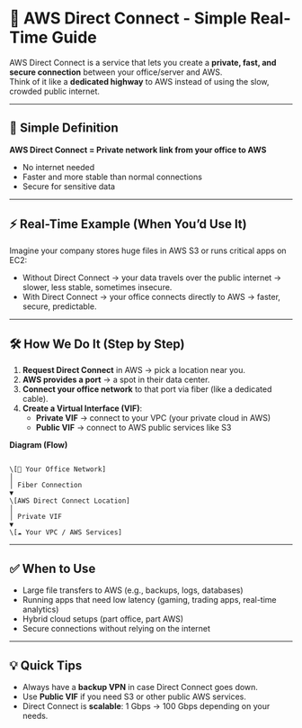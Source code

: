
# 🚀 AWS Direct Connect - Simple Real-Time Guide


AWS Direct Connect is a service that lets you create a **private, fast, and secure connection** between your office/server and AWS.  
Think of it like a **dedicated highway** to AWS instead of using the slow, crowded public internet.

---

## 🌟 Simple Definition

**AWS Direct Connect = Private network link from your office to AWS**  
- No internet needed  
- Faster and more stable than normal connections  
- Secure for sensitive data  

---

## ⚡ Real-Time Example (When You’d Use It)

Imagine your company stores huge files in AWS S3 or runs critical apps on EC2:

- Without Direct Connect → your data travels over the public internet → slower, less stable, sometimes insecure.  
- With Direct Connect → your office connects directly to AWS → faster, secure, predictable.

---

## 🛠️ How We Do It (Step by Step)

1. **Request Direct Connect** in AWS → pick a location near you.  
2. **AWS provides a port** → a spot in their data center.  
3. **Connect your office network** to that port via fiber (like a dedicated cable).  
4. **Create a Virtual Interface (VIF)**:
   - **Private VIF** → connect to your VPC (your private cloud in AWS)  
   - **Public VIF** → connect to AWS public services like S3  

**Diagram (Flow)**

```

\[🏢 Your Office Network]
│
│ Fiber Connection
▼
\[AWS Direct Connect Location]
│
│ Private VIF
▼
\[☁️ Your VPC / AWS Services]

```

---

## ✅ When to Use

- Large file transfers to AWS (e.g., backups, logs, databases)  
- Running apps that need low latency (gaming, trading apps, real-time analytics)  
- Hybrid cloud setups (part office, part AWS)  
- Secure connections without relying on the internet  

---

## 💡 Quick Tips

- Always have a **backup VPN** in case Direct Connect goes down.  
- Use **Public VIF** if you need S3 or other public AWS services.  
- Direct Connect is **scalable**: 1 Gbps → 100 Gbps depending on your needs.  


